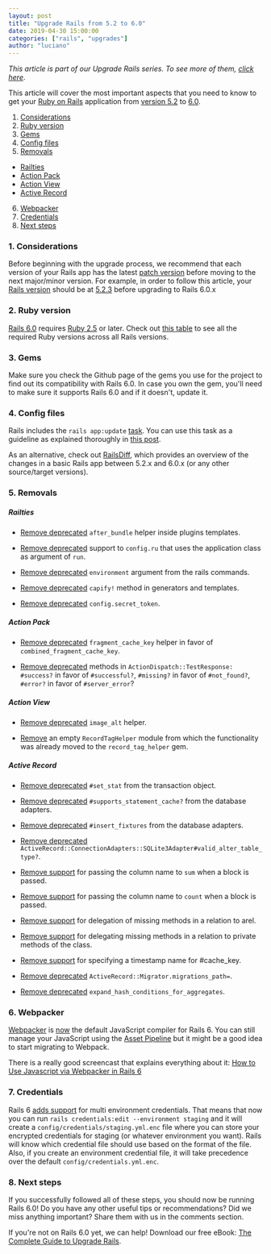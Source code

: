 ```yaml
---
layout: post
title: "Upgrade Rails from 5.2 to 6.0"
date: 2019-04-30 15:00:00
categories: ["rails", "upgrades"]
author: "luciano"
---
```


_This article is part of our Upgrade Rails series. To see more of them, [click here](https://fastruby.io/blog/tags/upgrades)_.

This article will cover the most important aspects that you need to know to get
your [Ruby on Rails](http://rubyonrails.org/) application from [version 5.2](http://guides.rubyonrails.org/5_2_release_notes.html) to [6.0](https://edgeguides.rubyonrails.org/6_0_release_notes.html).

<!--more-->

1. [Considerations](#considerations)
2. [Ruby version](#ruby-version)
3. [Gems](#gems)
4. [Config files](#config-files)
5. [Removals](#removals)
  - [Railties](#railties)
  - [Action Pack](#action-pack)
  - [Action View](#action-view)
  - [Active Record](#active-record)
6. [Webpacker](#webpacker)
7. [Credentials](#credentials)
8. [Next steps](#next-steps)

<h3 id="considerations">1. Considerations</h3>

Before beginning with the upgrade process, we recommend that each version of your Rails app has the latest [patch version](http://semver.org) before moving to the next major/minor version. For example, in order to follow this article, your [Rails version](https://rubygems.org/gems/rails/versions) should be at [5.2.3](https://rubygems.org/gems/rails/versions/5.2.3) before upgrading to Rails 6.0.x

<h3 id="ruby-version">2. Ruby version</h3>

[Rails 6.0](https://weblog.rubyonrails.org/2019/1/18/Rails-6-0-Action-Mailbox-Action-Text-Multiple-DBs-Parallel-Testing/) requires [Ruby 2.5](https://www.ruby-lang.org/en/news/2017/12/25/ruby-2-5-0-released/) or later. Check out [this table](https://fastruby.io/blog/ruby/rails/versions/compatibility-table.html) to see all the required Ruby versions across all Rails versions.

<h3 id="gems">3. Gems</h3>

Make sure you check the Github page of the gems you use for the project to find out its compatibility with Rails 6.0. In case you own the gem, you'll need to make sure it supports Rails 6.0 and if it doesn't, update it.

<h3 id="config-files">4. Config files</h3>

Rails includes the `rails app:update` [task](http://edgeguides.rubyonrails.org/upgrading_ruby_on_rails.html#the-update-task).
You can use this task as a guideline as explained thoroughly in
[this post](http://thomasleecopeland.com/2015/08/06/running-rails-update.html).

As an alternative, check out [RailsDiff](http://railsdiff.org/5.2.3/6.0.0.rc1),
which provides an overview of the changes in a basic Rails app between 5.2.x and
6.0.x (or any other source/target versions).

<h3 id="removals">5. Removals</h3>

<h5 id="railties">Railties</h5>

- [Remove deprecated](https://github.com/rails/rails/commit/4d51efe24e461a2a3ed562787308484cd48370c7) `after_bundle` helper inside plugins templates.

- [Remove deprecated](https://github.com/rails/rails/commit/553b86fc751c751db504bcbe2d033eb2bb5b6a0b) support to `config.ru` that uses the application class as argument of `run`.

- [Remove deprecated](https://github.com/rails/rails/commit/e20589c9be09c7272d73492d4b0f7b24e5595571) `environment` argument from the rails commands.

- [Remove deprecated](https://github.com/rails/rails/commit/9d39f81d512e0d16a27e2e864ea2dd0e8dc41b17) `capify!` method in generators and templates.

- [Remove deprecated](https://github.com/rails/rails/commit/46ac5fe69a20d4539a15929fe48293e1809a26b0) `config.secret_token`.

<h5 id="action-pack">Action Pack</h5>

- [Remove deprecated](https://github.com/rails/rails/commit/e70d3df7c9b05c129b0fdcca57f66eca316c5cfc) `fragment_cache_key` helper in favor of `combined_fragment_cache_key`.

- [Remove deprecated](https://github.com/rails/rails/commit/13ddc92e079e59a0b894e31bf5bb4fdecbd235d1) methods in `ActionDispatch::TestResponse: #success?` in favor of `#successful?`, `#missing?` in favor of `#not_found?`, `#error?` in favor of `#server_error`?

<h5 id="action-view">Action View</h5>

- [Remove deprecated](https://github.com/rails/rails/commit/60c8a03c8d1e45e48fcb1055ba4c49ed3d5ff78f) `image_alt` helper.

- [Remove](https://github.com/rails/rails/commit/5c5ddd69b1e06fb6b2bcbb021e9b8dae17e7cb31) an empty `RecordTagHelper` module from which the functionality was already moved to the `record_tag_helper` gem.

<h5 id="active-record">Active Record</h5>

- [Remove deprecated](https://github.com/rails/rails/commit/6c745b0c5152a4437163a67707e02f4464493983) `#set_stat` from the transaction object.

- [Remove deprecated](https://github.com/rails/rails/commit/5f3ed8784383fb4eb0f9959f31a9c28a991b7553) `#supports_statement_cache?` from the database adapters.

- [Remove deprecated](https://github.com/rails/rails/commit/400ba786e1d154448235f5f90183e48a1043eece) `#insert_fixtures` from the database adapters.

- [Remove deprecated](https://github.com/rails/rails/commit/45b4d5f81f0c0ca72c18d0dea4a3a7b2ecc589bf) `ActiveRecord::ConnectionAdapters::SQLite3Adapter#valid_alter_table_type?`.

- [Remove support](https://github.com/rails/rails/commit/91ddb30083430622188d76eb9f29b78131df67f9) for passing the column name to `sum` when a block is passed.

- [Remove support](https://github.com/rails/rails/commit/67356f2034ab41305af7218f7c8b2fee2d614129) for passing the column name to `count` when a block is passed.

- [Remove support](https://github.com/rails/rails/commit/d97980a16d76ad190042b4d8578109714e9c53d0) for delegation of missing methods in a relation to arel.

- [Remove support](https://github.com/rails/rails/commit/a7becf147afc85c354e5cfa519911a948d25fc4d) for delegating missing methods in a relation to private methods of the class.

- [Remove support](https://github.com/rails/rails/commit/0bef23e630f62e38f20b5ae1d1d5dbfb087050ea) for specifying a timestamp name for #cache_key.

- [Remove deprecated](https://github.com/rails/rails/commit/90d7842186591cae364fab3320b524e4d31a7d7d) `ActiveRecord::Migrator.migrations_path=`.

- [Remove deprecated](https://github.com/rails/rails/commit/27b252d6a85e300c7236d034d55ec8e44f57a83e) `expand_hash_conditions_for_aggregates`.

<h3 id="webpacker">6. Webpacker</h3>

[Webpacker](https://github.com/rails/webpacker) is [now](https://github.com/rails/rails/pull/33079) the default JavaScript compiler for Rails 6. You can still manage your JavaScript using the [Asset Pipeline](https://guides.rubyonrails.org/asset_pipeline.html) but it might be a good idea to start migrating to Webpack.

There is a really good screencast that explains everything about it: [How to Use Javascript via Webpacker in Rails 6](https://www.youtube.com/watch?v=Hz8d6zPDSrk)

<h3 id="credentials">7. Credentials</h3>

Rails 6 [adds support](https://github.com/rails/rails/pull/33521) for multi environment credentials. That means that now you can run `rails credentials:edit --environment staging` and it will create a `config/credentials/staging.yml.enc` file where you can store your encrypted credentials for staging (or whatever environment you want).
Rails will know which credential file should use based on the format of the file. Also, if you create an environment credential file, it will take precedence over the default `config/credentials.yml.enc`.

<h3 id="next-steps">8. Next steps</h3>

If you successfully followed all of these steps, you should now be running Rails 6.0! Do you have any other useful tips or recommendations? Did we miss anything important? Share them with us in the comments section.

If you're not on Rails 6.0 yet, we can help! Download our free eBook: [The Complete Guide to Upgrade Rails](https://www.fastruby.io/).
